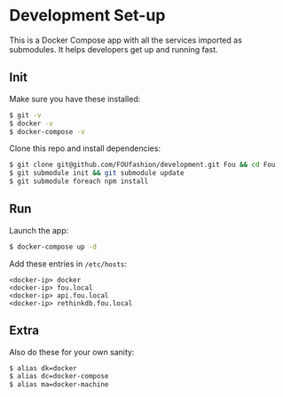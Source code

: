 # Development Set-up

This is a Docker Compose app with all the services imported as submodules. It helps developers get up and running fast.

## Init

Make sure you have these installed:

```bash
$ git -v
$ docker -v
$ docker-compose -v
```
Clone this repo and install dependencies:

```bash
$ git clone git@github.com/FOUfashion/development.git Fou && cd Fou
$ git submodule init && git submodule update
$ git submodule foreach npm install
```

## Run

Launch the app:

```bash
$ docker-compose up -d
```

Add these entries in `/etc/hosts`:

```
<docker-ip> docker
<docker-ip> fou.local
<docker-ip> api.fou.local
<docker-ip> rethinkdb.fou.local
```

## Extra

Also do these for your own sanity:

```bash
$ alias dk=docker
$ alias dc=docker-compose
$ alias ma=docker-machine
```

